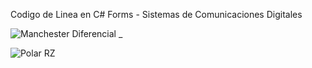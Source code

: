 Codigo de Linea en C# Forms - Sistemas de Comunicaciones Digitales

![Manchester Diferencial](https://github.com/mchimbof/Codigos-de-Linea/assets/26042473/dffa898c-1c47-4ba6-98d8-b41d22b341d0)
_

![Polar RZ](https://github.com/mchimbof/Codigos-de-Linea/assets/26042473/63a3814f-ff73-46a1-a7d1-311ef1563931)
